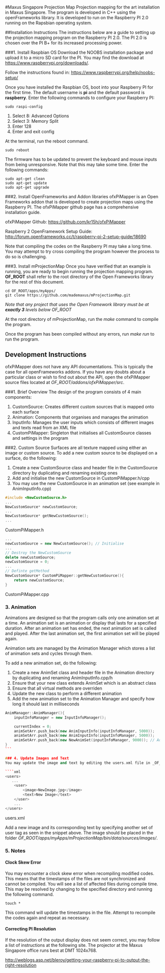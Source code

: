 #Maxus Singapore Projection Map
Projection mapping for the art installation in Maxus Singapore. The program is developed in C++ using the openFrameworks library. It is developed to run on the Raspberry PI 2.0 running on the Rapsbian operating system.

##Installation Instructions
The instructions below are a guide to setting up the projection mapping program on the Raspberry PI 2.0. The PI 2.0 is chosen over the PI B+ for its increased processing power. 

###1. Install Raspbian OS
Download the NOOBS installation package and upload it to a micro SD card for the PI. 
You may find the download at https://www.raspberrypi.org/downloads/.

Follow the instructions found in: https://www.raspberrypi.org/help/noobs-setup/

Once you have installed the Raspbian OS, boot into your Raspberry PI for the first time. The default username is **pi** and the default password is **raspberry**. Enter the following commands to configure your Raspberry PI:

````linux
sudo raspi-config
````
1. Select 8: Advanced Options
2. Select 3: Memory Split
3. Enter 128
4. Enter and exit config

At the terminal, run the reboot command.
````linux
sudo reboot
````

The firmware has to be updated to prevent the keyboard and mouse inputs from being unresponsive. Note that this may take some time. Enter the following commands:
````linux
sudo apt-get clean
sudo apt-get update
sudo apt-get upgrade
````

###2. Install OpenFrameworks and Addon libraries
ofxPiMapper is an Open Frameworks addon that is developed to create projection maps using the Raspberry PI. The ofxPiMapper github page has a comprehensive installation guide.

ofxPiMapper Github: https://github.com/kr15h/ofxPiMapper

Raspberry 2 OpenFramework Setup Guide: http://forum.openframeworks.cc/t/raspberry-pi-2-setup-guide/18690

Note that compiling the codes on the Raspberry PI may take a long time. You may attempt to try cross compiling the program however the process to do so is challenging.

###3. Install mProjectionMap
Once you have verified that an example is running, you are ready to begin running the projection mapping program. **OF_ROOT** shall refer to the root directory of the Open Frameworks library for the rest of this document.

````linux
cd OF_ROOT/apps/myApps/
git clone https://github.com/mademaxus/mProjectionMap.git
````

_Note that any project that uses the Open Framework library must be at **exactly 3** levels below OF_ROOT_

At the root directory of mProjectionMap, run the _make_ command to compile the program.

Once the program has been compiled without any errors, run _make run_ to run the program.

## Development Instructions
ofxPiMapper does not have any API documentations. This is typically the case for all openFrameworks addons.
If you have any doubts about a particular class or wish to find out about the API, open the ofxPiMapper source files located at _OF_ROOT/addons/ofxPiMapper/src_.

###1. Brief Overview
The design of the program consists of 4 main components:

1. CustomSource: Creates different custom sources that is mapped onto each surface
2. Animation: Components that organises and manages the animation
3. InputInfo: Manages the user inputs which consists of different images and texts read from an XML file
4. CustomPiMapper: Singleton that initialises all CustomSource classes and settings in the program

###2. Custom Source
Surfaces are all texture mapped using either an image or custom source. To add a new custom source to be displayed on a surface, do the following:

1. Create a new CustomSource class and header file in the CustomSource directory by duplicating and renaming existing ones
2. Add and initialise the new CustomSource in CustomPiMapper.h/cpp
3. You may use the new CustomSource in an animation set (see example in AnimInputInfo.cpp)

````c++
#include <NewCustomSource.h>
...
NewCustomSource* newCustomSource;
...
NewCustomSource* getNewCustomSource();
...
```` 
CustomPiMapper.h

````c++
...
newCustomSource = new NewCustomSource(); // Initialise
...
// Destroy the NewCustomSource
delete newCustomSource;
newCustomSource = 0;
...
// Definte getMethod
NewCustomSource* CustomPiMapper::getNewCustomSource(){
	return newCustomSource;
}
````
CustomPiMapper.cpp

### 3. Animation
Animations are designed so that the program calls only one animation set at a time. An animation set is an animation or display that lasts for a specified duration. After an animation set has ended, the next animation set is called and played. After the last animation set, the first animation set will be played again.

Animation sets are managed by the Animation Manager which stores a list of animation sets and cycles through them.

To add a new animation set, do the following:

1. Create a new AnimSet class and header file in the Animation directory by duplicating and renaming AnimInputInfo.cpp/h
2. Ensure that your new class extends AnimSet which is an abstract class
3. Ensure that all virtual methods are overriden
4. Update the new class to perform a different animation
5. Add the new animation set to the Animation Manager and specify how long it should last in milliseconds

````c++
AnimManager::AnimManager(){
    inputInfoManager = new InputInfoManager();

    currentIndex = 0;
    animSetArr.push_back(new AnimInputInfo(inputInfoManager, 5000));
    animSetArr.push_back(new AnimInputInfo(inputInfoManager, 5000));
    animSetArr.push_back(new NewAnimSet(inputInfoManager, 9000)); // Adds new animation set which lasts for 9seconds
}
```

### 4. Update Images and Text
You may update the image and text by editing the users.xml file in _OF_ROOT/apps/myApps/mProjectionMap/bin/data_.

````xml
<users>
   ...
    <user>
        <image>NewImage.jpg</image>
        <text>New Image</text>
    </user>
    ...
</users>
````
users.xml

Add a new image and its corresponding text by specifying another set of user tag as seen in the snippet above. The image should be placed in the folder _OF_ROOT/apps/myApps/mProjectionMap/bin/data/sources/images/_.

### 5. Notes

#### Clock Skew Error
You may encounter a clock skew error when recompiling modified codes. This means that the timestamps of the files are not synchronized and cannot be compiled. You will see a list of affected files during compile time. This may be resolved by changing to the specified directory and running the following command.
````linux
touch *
````
This command will update the timestamps in the file. Attempt to recompile the codes again and repeat as necessary.

#### Correcting PI Resolution
If the resolution of the output display does not seem correct, you may follow a list of instructions at the following site. The projector at the Maxus Singapore office runs best at DMT 1024x768. 

http://weblogs.asp.net/bleroy/getting-your-raspberry-pi-to-output-the-right-resolution


